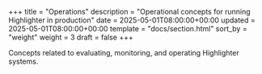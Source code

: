 +++
title = "Operations"
description = "Operational concepts for running Highlighter in production"
date = 2025-05-01T08:00:00+00:00
updated = 2025-05-01T08:00:00+00:00
template = "docs/section.html"
sort_by = "weight"
weight = 3
draft = false
+++

Concepts related to evaluating, monitoring, and operating Highlighter systems.